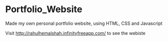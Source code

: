 # Portfolio_Website
Made my own personal portfolio website, using HTML, CSS and Javascript

Visit http://rahulhemalshah.infinityfreeapp.com/ to see the webiste
